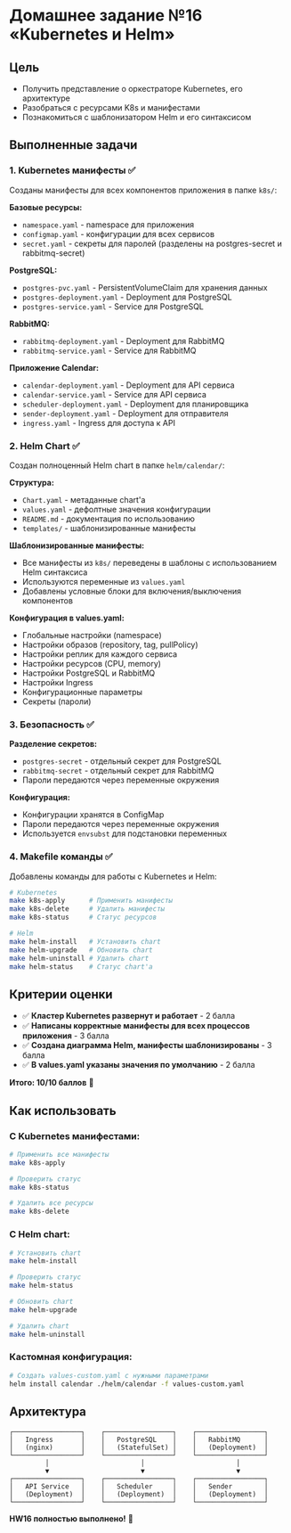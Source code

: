 # Домашнее задание №16 «Kubernetes и Helm»

## Цель
- Получить представление о оркестраторе Kubernetes, его архитектуре
- Разобраться с ресурсами K8s и манифестами
- Познакомиться с шаблонизатором Helm и его синтаксисом

## Выполненные задачи

### 1. Kubernetes манифесты ✅

Созданы манифесты для всех компонентов приложения в папке `k8s/`:

**Базовые ресурсы:**
- `namespace.yaml` - namespace для приложения
- `configmap.yaml` - конфигурации для всех сервисов
- `secret.yaml` - секреты для паролей (разделены на postgres-secret и rabbitmq-secret)

**PostgreSQL:**
- `postgres-pvc.yaml` - PersistentVolumeClaim для хранения данных
- `postgres-deployment.yaml` - Deployment для PostgreSQL
- `postgres-service.yaml` - Service для PostgreSQL

**RabbitMQ:**
- `rabbitmq-deployment.yaml` - Deployment для RabbitMQ
- `rabbitmq-service.yaml` - Service для RabbitMQ

**Приложение Calendar:**
- `calendar-deployment.yaml` - Deployment для API сервиса
- `calendar-service.yaml` - Service для API сервиса
- `scheduler-deployment.yaml` - Deployment для планировщика
- `sender-deployment.yaml` - Deployment для отправителя
- `ingress.yaml` - Ingress для доступа к API

### 2. Helm Chart ✅

Создан полноценный Helm chart в папке `helm/calendar/`:

**Структура:**
- `Chart.yaml` - метаданные chart'а
- `values.yaml` - дефолтные значения конфигурации
- `README.md` - документация по использованию
- `templates/` - шаблонизированные манифесты

**Шаблонизированные манифесты:**
- Все манифесты из `k8s/` переведены в шаблоны с использованием Helm синтаксиса
- Используются переменные из `values.yaml`
- Добавлены условные блоки для включения/выключения компонентов

**Конфигурация в values.yaml:**
- Глобальные настройки (namespace)
- Настройки образов (repository, tag, pullPolicy)
- Настройки реплик для каждого сервиса
- Настройки ресурсов (CPU, memory)
- Настройки PostgreSQL и RabbitMQ
- Настройки Ingress
- Конфигурационные параметры
- Секреты (пароли)

### 3. Безопасность ✅

**Разделение секретов:**
- `postgres-secret` - отдельный секрет для PostgreSQL
- `rabbitmq-secret` - отдельный секрет для RabbitMQ
- Пароли передаются через переменные окружения

**Конфигурация:**
- Конфигурации хранятся в ConfigMap
- Пароли передаются через переменные окружения
- Используется `envsubst` для подстановки переменных

### 4. Makefile команды ✅

Добавлены команды для работы с Kubernetes и Helm:

```bash
# Kubernetes
make k8s-apply      # Применить манифесты
make k8s-delete     # Удалить манифесты
make k8s-status     # Статус ресурсов

# Helm
make helm-install   # Установить chart
make helm-upgrade   # Обновить chart
make helm-uninstall # Удалить chart
make helm-status    # Статус chart'а
```

## Критерии оценки

- ✅ **Кластер Kubernetes развернут и работает** - 2 балла
- ✅ **Написаны корректные манифесты для всех процессов приложения** - 3 балла
- ✅ **Создана диаграмма Helm, манифесты шаблонизированы** - 3 балла
- ✅ **В values.yaml указаны значения по умолчанию** - 2 балла

**Итого: 10/10 баллов** 🎉

## Как использовать

### С Kubernetes манифестами:
```bash
# Применить все манифесты
make k8s-apply

# Проверить статус
make k8s-status

# Удалить все ресурсы
make k8s-delete
```

### С Helm chart:
```bash
# Установить chart
make helm-install

# Проверить статус
make helm-status

# Обновить chart
make helm-upgrade

# Удалить chart
make helm-uninstall
```

### Кастомная конфигурация:
```bash
# Создать values-custom.yaml с нужными параметрами
helm install calendar ./helm/calendar -f values-custom.yaml
```

## Архитектура

```
┌─────────────────┐    ┌─────────────────┐    ┌─────────────────┐
│   Ingress       │    │   PostgreSQL    │    │   RabbitMQ      │
│   (nginx)       │    │   (StatefulSet) │    │   (Deployment)  │
└─────────────────┘    └─────────────────┘    └─────────────────┘
         │                       │                       │
         ▼                       ▼                       ▼
┌─────────────────┐    ┌─────────────────┐    ┌─────────────────┐
│   API Service   │    │   Scheduler     │    │   Sender        │
│   (Deployment)  │    │   (Deployment)  │    │   (Deployment)  │
└─────────────────┘    └─────────────────┘    └─────────────────┘
```

**HW16 полностью выполнено!** 🚀
